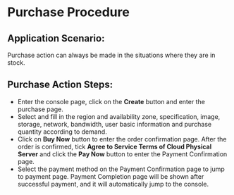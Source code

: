 # Purchase Procedure

## Application Scenario:
Purchase action can always be made in the situations where they are in stock.

## Purchase Action Steps:
- Enter the console page, click on the **Create** button and enter the purchase page.
- Select and fill in the region and availability zone, specification, image, storage, network, bandwidth, user basic information and purchase quantity according to demand.
- Click on **Buy Now** button to enter the order confirmation page. After the order is confirmed, tick **Agree to Service Terms of Cloud Physical Server** and click the **Pay Now** button to enter the Payment Confirmation page.
- Select the payment method on the Payment Confirmation page to jump to payment page. Payment Completion page will be shown after successful payment, and it will automatically jump to the console.

